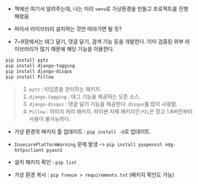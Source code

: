 - 책에선 여기서 알려주는데, 나는 미리 `venv`로 가상환경을 만들고 프로젝트를 진행해왔음
- 따라서 라이브러리 설치하는 것만 따라가면 될 듯?

- 7~9장에서는 태그 달기, 댓글 달기, 검색 기능 등을 개발한다. 이미 검증된 외부 라이브러리가 많기 때문에 해당 기능을 이용한다.

```sh
pip install pytz
pip install django-tagging
pip install django-disqus
pip install Pillow
```

> 1. `pytz` : 타임존을 관리하는 패키지. 
> 2. `django-tagging` : 태그 기능을 제공하는 오픈 소스.
> 3. `django-disqus` : 댓글 달기 기능을 제공한다. `disqus`를 많이 사용함.
> 4. `Pillow` : 이미지 처리 패키지. 파이썬 자체 패키지인 `PIL`은 장고 1.8버전부터 사용이 불가능하다.

- 가상 환경의 패키지 툴 업데이트 : `pip install -U`로 업데이트.
- `InsecurePlatformWarning` 문제 발생 -> `pip install pyopenssl ndg-httpsclient pyasn1`

- 설치 패키지 확인 : `pip list`
- 가상 환경 복사 : `pip freeze > requirements.txt` (패키지 확인도 가능)